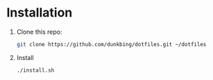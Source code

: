 # Installation

1. Clone this repo:

   ```bash
   git clone https://github.com/dunkbing/dotfiles.git ~/dotfiles
   ```

2. Install

    ```bash
    ./install.sh
    ```
